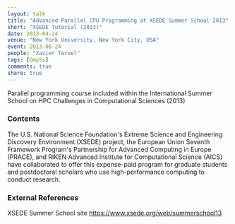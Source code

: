 ```yaml
---
layout: talk
title: "Advanced Parallel CPU Programming at XSEDE Summer School 2013"
short: "XSEDE Tutorial (2013)"
date: 2013-04-24
venue: "New York University. New York City, USA"
event: 2013-06-24
people: "Xavier Teruel"
tags: [OmpSs]
comments: true
share: true
---
```


Parallel programming course included within the International Summer School on
HPC Challenges in Computational Sciences (2013)


### Contents

The U.S. National Science Foundation's Extreme Science and Engineering
Discovery Environment (XSEDE) project, the European Union Seventh Framework
Program's Partnership for Advanced Computing in Europe (PRACE), and RIKEN
Advanced Institute for Computational Science (AICS) have collaborated to offer
this expense-paid program for graduate students and postdoctoral scholars who
use high-performance computing to conduct research.

### External References

XSEDE Summer School site  <https://www.xsede.org/web/summerschool13>

